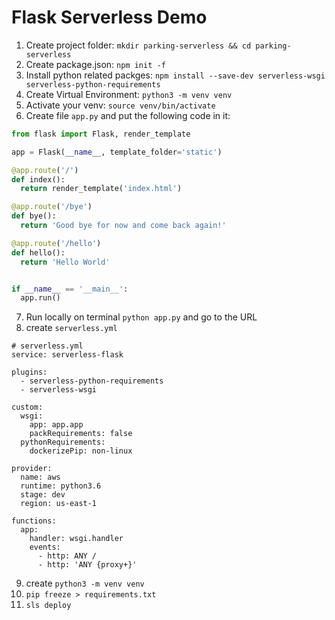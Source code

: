 # Flask Serverless Demo
  1. Create project folder: `mkdir parking-serverless && cd parking-serverless`
  2. Create package.json: `npm init -f`
  3. Install python related packges: `npm install --save-dev serverless-wsgi serverless-python-requirements`
  4. Create Virtual Environment: `python3 -m venv venv`
  5. Activate your venv: `source venv/bin/activate`
  6. Create file `app.py` and put the following code in it: 
  ```python
  from flask import Flask, render_template

  app = Flask(__name__, template_folder='static')

  @app.route('/')
  def index():
    return render_template('index.html')

  @app.route('/bye')
  def bye():
    return 'Good bye for now and come back again!'

  @app.route('/hello')
  def hello():
    return 'Hello World'


  if __name__ == '__main__':
    app.run()
  ```
  7. Run locally on terminal `python app.py` and go to the URL
  8. create `serverless.yml`
  ```
  # serverless.yml
  service: serverless-flask

  plugins:
    - serverless-python-requirements
    - serverless-wsgi

  custom:
    wsgi:
      app: app.app
      packRequirements: false
    pythonRequirements:
      dockerizePip: non-linux

  provider:
    name: aws
    runtime: python3.6
    stage: dev
    region: us-east-1

  functions:
    app:
      handler: wsgi.handler
      events:
        - http: ANY /
        - http: 'ANY {proxy+}'
  ```
  9. create `python3 -m venv venv`
  10. `pip freeze > requirements.txt`
  11.  `sls deploy`
